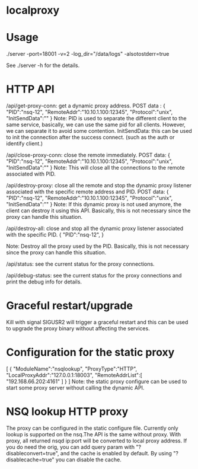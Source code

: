 # localproxy

Usage
======
./server -port=18001 -v=2 -log_dir="/data/logs" -alsotostderr=true

See ./server -h for the details.

HTTP API
========
/api/get-proxy-conn: get a dynamic proxy address.
POST data :
{
    "PID":"nsq-12",
    "RemoteAddr":"10.10.1.100:12345",
    "Protocol":"unix",
    "InitSendData":""
}
Note: PID is used to separate the different client to the same service,
    basically, we can use the same pid for all clients. However, we can
    separate it to avoid some contention.
    InitSendData: this can be used to init the connection after the success
    connect. (such as the auth or identify client.)

/api/close-proxy-conn: close the remote immediately.
POST data:
{
    "PID":"nsq-12",
    "RemoteAddr":"10.10.1.100:12345",
    "Protocol":"unix",
    "InitSendData":""
}
Note: This will close all the connections to the remote associated with PID.

/api/destroy-proxy: close all the remote and stop the dynamic proxy listener
associated with the specific remote address and PID.
POST data:
{
    "PID":"nsq-12",
    "RemoteAddr":"10.10.1.100:12345",
    "Protocol":"unix",
    "InitSendData":""
}
Note: If this dynamic proxy is not used anymore, the client can destroy it using
this API. Basically, this is not necessary since the proxy can handle this
situation.

/api/destroy-all: close and stop all the dynamic proxy listener
associated with the specific PID.
{
    "PID":"nsq-12",
}

Note: Destroy all the proxy used by the PID. Basically, this is not necessary since the proxy can handle this
situation.

/api/status: see the current status for the proxy connections.

/api/debug-status: see the current status for the proxy connections and print
the debug info for details.


Graceful restart/upgrade
=========================
Kill with signal SIGUSR2 will trigger a graceful restart and this can be used
to upgrade the proxy binary without affecting the services.

Configuration for the static proxy
================
[
{
    "ModuleName":"nsqlookup",
    "ProxyType":"HTTP",
    "LocalProxyAddr":"127.0.0.1:18003",
    "RemoteAddrList":[
        "192.168.66.202:4161"
    ]
}
]
Note: the static proxy configure can be used to start some proxy server
without calling the dynamic API.

NSQ lookup HTTP proxy
==========
The proxy can be configured in the static configure file.
Currently only lookup is supported on the nsq.The API is the same without proxy.
With proxy, all returned nsqd ip:port will be converted to local proxy
address. If you do need the orig, you can add query param with
"?disableconvert=true", and the cache is enabled by default. By using
"?disablecache=true" you can disable the cache.

